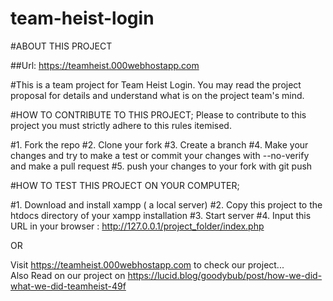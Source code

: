 # team-heist-login

#ABOUT THIS PROJECT

##Url: https://teamheist.000webhostapp.com

#This is a team project for Team Heist Login. You may read the project proposal for details and understand what is on the project team's mind.

#HOW TO CONTRIBUTE TO THIS PROJECT;
Please to contribute to this project you must strictly adhere to this rules itemised.

#1. Fork the repo 
#2. Clone your fork
#3. Create a branch
#4. Make your changes and try to make a test or commit your changes with --no-verify and make a pull request
#5. push your changes to your fork with git push

#HOW TO TEST THIS PROJECT ON YOUR COMPUTER;

#1. Download and install xampp ( a local server)
#2. Copy this project to the htdocs directory of your xampp installation
#3. Start server
#4. Input this URL in your browser : http://127.0.0.1/project_folder/index.php 

 OR  

Visit https://teamheist.000webhostapp.com to check our project... <br  />
Also Read on our project on https://lucid.blog/goodybub/post/how-we-did-what-we-did-teamheist-49f
